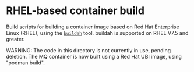 # RHEL-based container build

Build scripts for building a container image based on Red Hat Enterprise Linux (RHEL), using the [`buildah`](https://github.com/containers/buildah) tool.  buildah is supported on RHEL V7.5 and greater.

WARNING: The code in this directory is not currently in use, pending deletion.  The MQ container is now built using a Red Hat UBI image, using "podman build".
